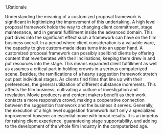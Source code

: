 1.Rationale

Understanding the meaning of a customized proposal framework is significant in legitimizing the improvement of this undertaking. A high level proposal framework holds the way to changing client commitment, stage maintenance, and in general fulfillment inside the advanced domain. This part dives into the significant effect such a framework can have on the film business overall.
In a period where client consideration is a valuable ware, the capacity to give custom-made ideas turns into an upper hand. A customized proposal framework can possibly spellbind clients by offering content that reverberates with their inclinations, keeping them drew in and put resources into the stage. This means expanded client fulfillment as well as assumes a critical part in holding crowds in a serious computerized scene.
Besides, the ramifications of a hearty suggestion framework stretch out past individual stages. As clients find films that line up with their preferences, the general utilization of different substance increments. This affects the film business, cultivating a culture of investigation and revelation. Movie producers and content makers benefit as their work contacts a more responsive crowd, making a cooperative connection between the suggestion framework and the business it serves.
Generally, the execution of a high level suggestion framework isn't only a specialized improvement however an essential move with broad results. It is an impetus for raising client experience, guaranteeing stage supportability, and adding to the development of the whole film industry in the computerized age.
